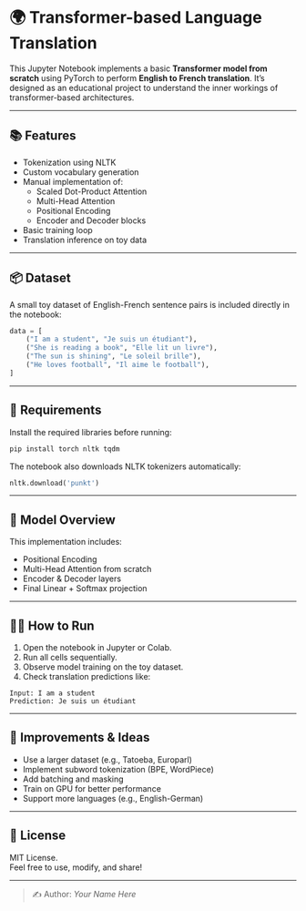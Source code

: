 
# 🌍 Transformer-based Language Translation

This Jupyter Notebook implements a basic **Transformer model from scratch** using PyTorch to perform **English to French translation**. It’s designed as an educational project to understand the inner workings of transformer-based architectures.

---

## 📚 Features

- Tokenization using NLTK
- Custom vocabulary generation
- Manual implementation of:
  - Scaled Dot-Product Attention
  - Multi-Head Attention
  - Positional Encoding
  - Encoder and Decoder blocks
- Basic training loop
- Translation inference on toy data

---

## 📦 Dataset

A small toy dataset of English-French sentence pairs is included directly in the notebook:

```python
data = [
    ("I am a student", "Je suis un étudiant"),
    ("She is reading a book", "Elle lit un livre"),
    ("The sun is shining", "Le soleil brille"),
    ("He loves football", "Il aime le football"),
]
```

---

## 🚀 Requirements

Install the required libraries before running:

```bash
pip install torch nltk tqdm
```

The notebook also downloads NLTK tokenizers automatically:

```python
nltk.download('punkt')
```

---

## 🧠 Model Overview

This implementation includes:

- Positional Encoding
- Multi-Head Attention from scratch
- Encoder & Decoder layers
- Final Linear + Softmax projection

---

## 🏃‍♂️ How to Run

1. Open the notebook in Jupyter or Colab.
2. Run all cells sequentially.
3. Observe model training on the toy dataset.
4. Check translation predictions like:

```text
Input: I am a student
Prediction: Je suis un étudiant
```

---

## 🔮 Improvements & Ideas

- Use a larger dataset (e.g., Tatoeba, Europarl)
- Implement subword tokenization (BPE, WordPiece)
- Add batching and masking
- Train on GPU for better performance
- Support more languages (e.g., English-German)

---

## 📜 License

MIT License.  
Feel free to use, modify, and share!

---

> ✍️ Author: *Your Name Here*
